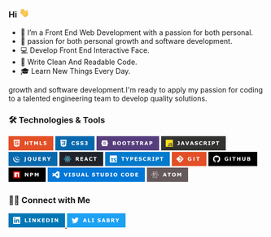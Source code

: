 ###   Hi <img src="images/Hi.gif" width="20"> 

- 🔭 I’m a Front End Web Development with a passion for both personal.
- 🥰 passion for both personal growth and software development.
- 💻 Develop Front End Interactive Face.
- 📝 Write Clean And Readable Code.
- 🎓 Learn New Things Every Day.

growth and software development.I'm ready to apply my passion for
coding to a talented engineering team to develop quality solutions.
### 🛠 Technologies & Tools

![html5](images/HTML5.png) ![css3](images/CSS3.png) ![Bootstrap](images/BOOTSTRAP.png) ![javascript](images/JAVASCRIPT.png) 
![Jquery](images/JQUERY.png) ![React](images/REACT.png)  ![TypeScript](images/TYPESCRIPT.png)
![Git](images/GITV.png)  ![Github](images/GITHUB.png)  ![NPM](images/NPM.png)
![VisualStudioCode](images/VISUALSTUDIO.png) ![Atom](images/ATOM.png)

### 🤝🏻 Connect with Me

<a href="https://www.linkedin.com/in/ali-sabry/">
<img src="images/LINKEDIN.png">
</a>

<a href="https://www.twitter.com/alisabry__">
<img src="images/TWITTER.png">
</a>

